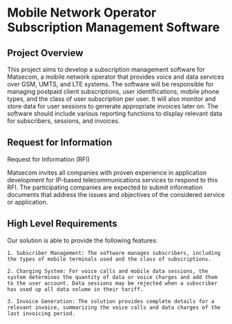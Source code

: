# Mobile Network Operator Subscription Management Software
## Project Overview
This project aims to develop a subscription management software for Matsecom, a mobile network operator that provides voice and data services over GSM, UMTS, 
and LTE systems. The software will be responsible for managing postpaid client subscriptions, user identifications, mobile phone types, and the class of user
subscription per user. It will also monitor and store data for user sessions to generate appropriate invoices later on. 
The software should include various reporting functions to display relevant data for subscribers, sessions, and invoices.

## Request for Information
Request for Information (RFI)

Matsecom invites all companies with proven experience in application development for IP-based telecommunications services to respond to this RFI. 
The participating companies are expected to submit information documents that address the issues and objectives of the considered service or application. 

## High Level Requirements
Our solution is able to provide the following features:

    1. Subscriber Management: The software manages subscribers, including the types of mobile terminals used and the class of subscriptions.

    2. Charging System: For voice calls and mobile data sessions, the system determines the quantity of data or voice charges and add them to the user account. Data sessions may be rejected when a subscriber has used up all data volume in their tariff.

    3. Invoice Generation: The solution provides complete details for a relevant invoice, summarizing the voice calls and data charges of the last invoicing period.
